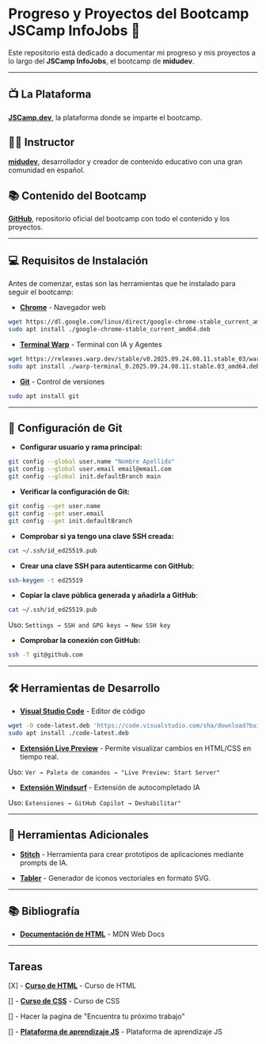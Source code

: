# Progreso y Proyectos del Bootcamp JSCamp InfoJobs 🚀

Este repositorio está dedicado a documentar mi progreso y mis proyectos a lo largo del **JSCamp InfoJobs**, el bootcamp de **midudev**.

---

## 📺 La Plataforma

**[JSCamp.dev](https://jscamp.dev)**, la plataforma donde se imparte el bootcamp.

## 👨‍💻 Instructor

**[midudev](https://midu.dev/)**, desarrollador y creador de contenido educativo con una gran comunidad en español.

## 📚 Contenido del Bootcamp

**[GitHub](https://github.com/midudev)**, repositorio oficial del bootcamp con todo el contenido y los proyectos.

---

## 💻 Requisitos de Instalación

Antes de comenzar, estas son las herramientas que he instalado para seguir el bootcamp:

- **[Chrome](https://www.google.com/chrome/)** - Navegador web

```bash
wget https://dl.google.com/linux/direct/google-chrome-stable_current_amd64.deb
sudo apt install ./google-chrome-stable_current_amd64.deb
```

- **[Terminal Warp](https://midu.link/warp)** - Terminal con IA y Agentes

```bash
wget https://releases.warp.dev/stable/v0.2025.09.24.08.11.stable_03/warp-terminal_0.2025.09.24.08.11.stable.03_amd64.deb
sudo apt install ./warp-terminal_0.2025.09.24.08.11.stable.03_amd64.deb
```

- **[Git](https://git-scm.com/)** - Control de versiones

```bash
sudo apt install git
```

---

## 🧩 Configuración de Git

- **Configurar usuario y rama principal:**
```bash
git config --global user.name "Nombre Apellido"
git config --global user.email email@email.com
git config --global init.defaultBranch main
```

- **Verificar la configuración de Git:**
```bash
git config --get user.name
git config --get user.email
git config --get init.defaultBranch
```

- **Comprobar si ya tengo una clave SSH creada:**
```bash
cat ~/.ssh/id_ed25519.pub
```

- **Crear una clave SSH para autenticarme con GitHub:**
```bash
ssh-keygen -t ed25519
```

- **Copiar la clave pública generada y añadirla a GitHub**:
```bash
cat ~/.ssh/id_ed25519.pub
```
Uso: `Settings → SSH and GPG keys → New SSH key`


- **Comprobar la conexión con GitHub:**
```bash
ssh -T git@github.com
```

---

## 🛠️ Herramientas de Desarrollo

- **[Visual Studio Code](https://code.visualstudio.com/)** - Editor de código

```bash
wget -O code-latest.deb 'https://code.visualstudio.com/sha/download?build=stable&os=linux-deb-x64'
sudo apt install ./code-latest.deb
```

- **[Extensión Live Preview](https://marketplace.visualstudio.com/items?itemName=ms-vscode.live-server)** - Permite visualizar cambios en HTML/CSS en tiempo real.

Uso: `Ver → Paleta de comandos → "Live Preview: Start Server"`

- **[Extensión Windsurf](https://marketplace.visualstudio.com/items?itemName=Codeium.codeium)** - Extensión de autocompletado IA

Uso: `Extensiones → GitHub Copilot → Deshabilitar"`

---

## 🔨 Herramientas Adicionales

- **[Stitch](https://stitch.withgoogle.com/)** - Herramienta para crear prototipos de aplicaciones mediante prompts de IA.

- **[Tabler](https://tabler.io/icons)** - Generador de iconos vectoriales en formato SVG.

---

## 📚 Bibliografía

- **[Documentación de HTML](https://developer.mozilla.org/es/docs/Web/HTML/Reference/Elements)** - MDN Web Docs

---

## Tareas

[X] - **[Curso de HTML](https://www.youtube.com/watch?v=3nYLTiY5skU)** - Curso de HTML

[] - **[Curso de CSS](https://www.youtube.com/playlist?list=PLUofhDIg_38q7l8gV4IVCz_pjUeyD99_j)** - Curso de CSS

[] - Hacer la pagina de "Encuentra tu próximo trabajo"

[] - **[Plataforma de aprendizaje JS](https://www.aprendejavascript.dev/)** - Plataforma de aprendizaje JS